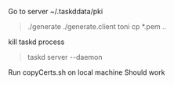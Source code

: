Go to server ~/.taskddata/pki

> ./generate
> ./generate.client toni
> cp *.pem ..

kill taskd process
> taskd server --daemon

Run copyCerts.sh on local machine
Should work
